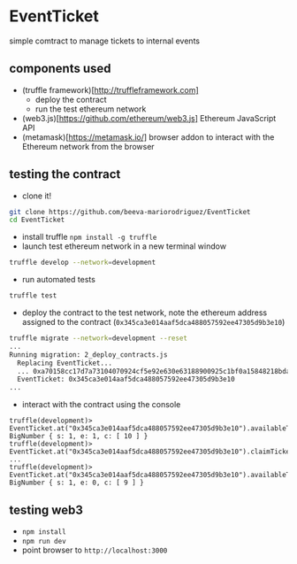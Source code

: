 # EventTicket

simple comtract to manage tickets to internal events

## components used
* (truffle framework)[http://truffleframework.com]
    * deploy the contract
    * run the test ethereum network
* (web3.js)[https://github.com/ethereum/web3.js] Ethereum JavaScript API
* (metamask)[https://metamask.io/] browser addon to interact with the Ethereum network from the browser

## testing the contract
* clone it!
```bash
git clone https://github.com/beeva-mariorodriguez/EventTicket
cd EventTicket
```
* install truffle ``npm install -g truffle``
* launch test ethereum network in a new terminal window
```bash
truffle develop --network=development
```
* run automated tests
```bash
truffle test
```
* deploy the contract to the test network, note the ethereum address assigned to the contract (``0x345ca3e014aaf5dca488057592ee47305d9b3e10``)
```bash
truffle migrate --network=development --reset
...
Running migration: 2_deploy_contracts.js
  Replacing EventTicket...
  ... 0xa70158cc17d7a73104070924cf5e92e630e63188900925c1bf0a15848218bdab
  EventTicket: 0x345ca3e014aaf5dca488057592ee47305d9b3e10
...
```
* interact with the contract using the console
```
truffle(development)> EventTicket.at("0x345ca3e014aaf5dca488057592ee47305d9b3e10").availableTickets()
BigNumber { s: 1, e: 1, c: [ 10 ] }
truffle(development)> EventTicket.at("0x345ca3e014aaf5dca488057592ee47305d9b3e10").claimTicket(1234)
...
truffle(development)> EventTicket.at("0x345ca3e014aaf5dca488057592ee47305d9b3e10").availableTickets()
BigNumber { s: 1, e: 0, c: [ 9 ] }
```

## testing web3
* ``npm install``
* ``npm run dev``
* point browser to ``http://localhost:3000``

